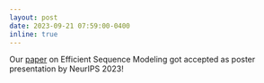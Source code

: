 ```yaml
---
layout: post
date: 2023-09-21 07:59:00-0400
inline: true
---
```


Our [paper](https://arxiv.org/abs/2306.11197) on Efficient Sequence Modeling got accepted as poster presentation by NeurIPS 2023!
